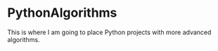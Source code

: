 # PythonAlgorithms

This is where I am going to place Python projects with more advanced algorithms.
